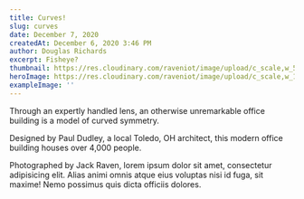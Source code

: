 ```yaml
---
title: Curves!
slug: curves
date: December 7, 2020
createdAt: December 6, 2020 3:46 PM
author: Douglas Richards
excerpt: Fisheye?
thumbnail: https://res.cloudinary.com/raveniot/image/upload/c_scale,w_500/v1619638141/curves_et9mzj.jpg
heroImage: https://res.cloudinary.com/raveniot/image/upload/c_scale,w_1000/v1619638141/curves_et9mzj.jpg
exampleImage: ''
---
```


Through an expertly handled lens, an otherwise unremarkable office building is a model of curved symmetry.

Designed by Paul Dudley, a local Toledo, OH architect, this modern office building houses over 4,000 people.

Photographed by Jack Raven, lorem ipsum dolor sit amet, consectetur adipisicing elit. Alias animi omnis atque eius voluptas nisi id fuga, sit maxime! Nemo possimus quis dicta officiis dolores.
